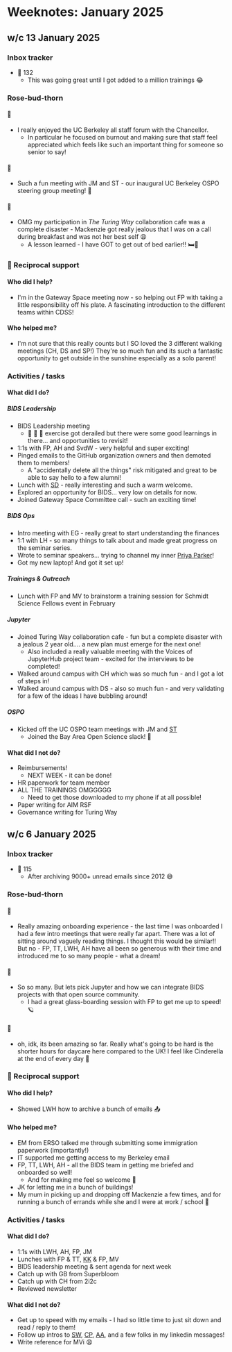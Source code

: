 # Weeknotes: January 2025

## w/c 13 January 2025

### Inbox tracker

* 💌 132
  * This was going great until I got added to a million trainings :joy:

### Rose-bud-thorn

#### 🌹

* I really enjoyed the UC Berkeley all staff forum with the Chancellor.
  * In particular he focused on burnout and making sure that staff feel appreciated which feels like such an important thing for someone so senior to say!

#### 🌱

* Such a fun meeting with JM and ST - our inaugural UC Berkeley OSPO steering group meeting! :dizzy:

#### 🌵 
  
* OMG my participation in _The Turing Way_ collaboration cafe was a complete disaster - Mackenzie got really jealous that I was on a call during breakfast and was not her best self :weary:
  * A lesson learned - I have GOT to get out of bed earlier!! :bed::sunrise:

### 🤝 Reciprocal support

#### Who did I help?

* I'm in the Gateway Space meeting now - so helping out FP with taking a little responsibility off his plate.
  A fascinating introduction to the different teams within CDSS!

#### Who helped me?

* I'm not sure that this really counts but I SO loved the 3 different walking meetings (CH, DS and SP!)
  They're so much fun and its such a fantastic opportunity to get outside in the sunshine especially as a solo parent!

### Activities / tasks

#### What did I do?

##### BIDS Leadership

* BIDS Leadership meeting
  * :rose: :seedling: :cactus: exercise got derailed but there were some good learnings in there... and opportunities to revisit!
* 1:1s with FP, AH and SvdW - very helpful and super exciting!
* Pinged emails to the GitHub organization owners and then demoted them to members!
  * A "accidentally delete all the things" risk mitigated and great to be able to say hello to a few alumni!
* Lunch with [SD](https://www.stat.berkeley.edu/users/sandrine/) - really interesting and such a warm welcome.
* Explored an opportunity for BIDS... very low on details for now.
* Joined Gateway Space Committee call - such an exciting time!

##### BIDS Ops

* Intro meeting with EG - really great to start understanding the finances
* 1:1 with LH - so many things to talk about and made great progress on the seminar series.
* Wrote to seminar speakers... trying to channel my inner [Priya Parker](https://www.priyaparker.com/book-art-of-gathering)!
* Got my new laptop!
  And got it set up!

##### Trainings & Outreach

* Lunch with FP and MV to brainstorm a training session for Schmidt Science Fellows event in February

##### Jupyter

* Joined Turing Way collaboration cafe - fun but a complete disaster with a jealous 2 year old.... a new plan must emerge for the next one!
  * Also included a really valuable meeting with the Voices of JupyterHub project team - excited for the interviews to be completed!
* Walked around campus with CH which was so much fun - and I got a lot of steps in!
* Walked around campus with DS - also so much fun - and very validating for a few of the ideas I have bubbling around!

##### OSPO

* Kicked off the UC OSPO team meetings with JM and [ST](https://guides.lib.berkeley.edu/prf.php?account_id=8733)
  * Joined the Bay Area Open Science slack! :wave:

#### What did I not do?

* Reimbursements!
  * NEXT WEEK - it can be done!
* HR paperwork for team member
* ALL THE TRAININGS OMGGGGG
  * Need to get those downloaded to my phone if at all possible!
* Paper writing for AIM RSF
* Governance writing for Turing Way

## w/c 6 January 2025

### Inbox tracker

* 💌 115
  * After archiving 9000+ unread emails since 2012 😅

### Rose-bud-thorn

#### 🌹

* Really amazing onboarding experience - the last time I was onboarded I had a few intro meetings that were really far apart.
  There was a lot of sitting around vaguely reading things.
  I thought this would be similar!!
  But no - FP, TT, LWH, AH have all been so generous with their time and introduced me to so many people - what a dream!

#### 🌱

* So so many.
  But lets pick Jupyter and how we can integrate BIDS projects with that open source community.
  * I had a great glass-boarding session with FP to get me up to speed! 🪐

#### 🌵 

* oh, idk, its been amazing so far.
  Really what's going to be hard is the shorter hours for daycare here compared to the UK!
  I feel like Cinderella at the end of every day 👠
  
### 🤝 Reciprocal support

#### Who did I help?

* Showed LWH how to archive a bunch of emails 📤

#### Who helped me?

* EM from ERSO talked me through submitting some immigration paperwork (importantly!)
* IT supported me getting access to my Berkeley email
* FP, TT, LWH, AH - all the BIDS team in getting me briefed and onboarded so well!
  * And for making me feel so welcome 💛
* JK for letting me in a bunch of buildings!
* My mum in picking up and dropping off Mackenzie a few times, and for running a bunch of errands while she and I were at work / school 🙏

### Activities / tasks

#### What did I do?

* 1:1s with LWH, AH, FP, JM
* Lunches with FP & TT, [KK](https://dse.berkeley.edu/people/kevin-koy) & FP, MV
* BIDS leadership meeting & sent agenda for next week
* Catch up with GB from Superbloom
* Catch up with CH from 2i2c
* Reviewed newsletter

#### What did I not do?

* Get up to speed with my emails - I had so little time to just sit down and read / reply to them!
* Follow up intros to [SW](https://news.berkeley.edu/2024/01/26/uc-berkeley-chooses-suzanne-wones-as-new-university-librarian/), [CP](https://cdss.berkeley.edu/people/colette-patt), [AA](https://statistics.berkeley.edu/people/ani-adhikari), and a few folks in my linkedin messages!
* Write reference for MVi 😩
